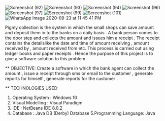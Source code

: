 
![Screenshot (92)](https://user-images.githubusercontent.com/44236801/94051863-d0cafc00-fdf5-11ea-8993-bcb04a115c2f.png)
![Screenshot (93)](https://user-images.githubusercontent.com/44236801/94052283-59499c80-fdf6-11ea-9a3f-9edd35fd3f1f.png)
![Screenshot (94)](https://user-images.githubusercontent.com/44236801/94052303-5f3f7d80-fdf6-11ea-8da7-899c776520c8.png)
![Screenshot (96)](https://user-images.githubusercontent.com/44236801/94052353-72eae400-fdf6-11ea-82b7-66378222427f.png)
![Screenshot (97)](https://user-images.githubusercontent.com/44236801/94052368-78482e80-fdf6-11ea-82a1-6cf336a985fe.png)
![Screenshot (99)](https://user-images.githubusercontent.com/44236801/94052376-7b431f00-fdf6-11ea-88ad-3587c63c9c69.png)
![Screenshot (101)](https://user-images.githubusercontent.com/44236801/94052378-7e3e0f80-fdf6-11ea-8eaa-18fd418280d8.png)
![WhatsApp Image 2020-09-23 at 11 45 41 PM](https://user-images.githubusercontent.com/44236801/94053736-59e33280-fdf8-11ea-9625-e0493ea215e5.jpeg)

    
Pigmy collection is the system in which the small shops can save amount and deposit them in to the banks on a daily basis . A bank person comes to the 
door step and collects the amount and issues him a receipt . The receipt contains the detailslike the date and time of amount receiving  , amount received by , amount received from etc. 
         This process is carried out using ledger books and paper receipts . Hence the purpose of this project is to give a software solution to this problem.


** OBJECTIVE:
        Create a software in which the bank agent can collect the amount , issue a receipt through sms or email to the customer , generate reports for himself ,  generate reports for the customer .


** TECHNOLOGIES USED: 
1. Operating System   : Windows 10
2. Visual Modelling   : Visual Paradigm
3. IDE                : NetBeans IDE 8.0.2
4. Database           : Java DB (Derby) Database
5.Programming Language: Java

